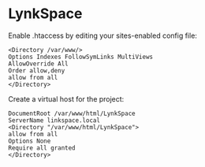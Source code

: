 # LynkSpace

Enable .htaccess by editing your sites-enabled config file:

```
<Directory /var/www/>
Options Indexes FollowSymLinks MultiViews
AllowOverride All
Order allow,deny
allow from all
</Directory>
 ```
 Create a virtual host for the project:
 ```
DocumentRoot /var/www/html/LynkSpace
ServerName linkspace.local
<Directory "/var/www/html/LynkSpace">
allow from all
Options None
Require all granted
</Directory>
 ```